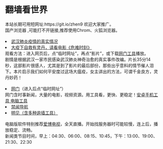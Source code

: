 # 翻墙看世界
<div>本站长期可用短网址:https://git.io/zhen9 欢迎大家推广。</div>
<div>国产浏览器 ,可能打不开链接,推荐使用Chrom、火狐浏览器。</div>
<div><BR></div>

<li><font class="ws11"><a href=https://x.co/pcp title="" target="_blank">武汉肺炎疫情的真实情况</a></font></li>
  <li><font class="ws11"><a href=https://raw.githack.com/otiny/up/master/show002.htm title="" target="_blank">大疫下自救有灵丹，请看电影《危难时刻》</a></font></li>
<div>观看方法：进入网页后，点“临时网址”，再点“影片”，或下载<a href="https://github.com/kcjxub2852/www/blob/master/README.md?d#1" title="" target="_blank">网门工具</a></font></li>播放。</div>
 
  <div>
剧情是根据武汉一家市民感染武汉肺炎神奇治愈的真实事件改编。片长35分14秒，这部影片很感人，尤其是到了影片的最后部份，那些出乎意料的情节催人泪下。本片启示我们如何平安度过这场大瘟疫，女主讲出的方法，可谓千金良方，灵丹妙药！</div> 
  

<div><BR></div>

 

 <li><font class="ws11"><a href="https://raw.githack.com/otiny/up/master/show002.htm" title="" target="_blank">网门</a>（进入后点“临时网址”）</font></li  
<div>网门含时事新闻，大量的电影，视频资源。用工具看，更快、更稳定！<a href="https://cdn.jsdelivr.net/gh/kcjxub2852/www/szzd/oGate.apk" title="" target="_blank">安卓手机工具</a><a href="https://cdn.jsdelivr.net/gh/kcjxub2852/www/szzd/oGate.zip" title="" target="_blank">      电脑工具</font></li></div> 

<li><font class="ws11"><a href="https://github.com/jyg66/4/wiki" title="" target="_blank">禁闻导航</a></font></li   
 <UL> 
 <li><font class="ws11"><a href="https://github.com/wlrgim293/www/blob/master/README.md" title="" target="_blank">明见（含多种逾墙工具）</a></font></li  
>
<div><BR></div>
 <div>电脑版软件特别推荐<a href="https://cdn.jsdelivr.net/gh/dmoadz208/www/szzd/iPPOTV.zip?dfdmoadz208h" title="" target="_blank">爱博电视</a></font></li>，全天直播。开始找服务器时可能较慢，连上后，播放稳定、流畅。</div> 
 <div>新闻类节目时间，早上：04:30、06:00、08:15、10:45，下午：13:00、19:00、21:30、22:30</div> 
 <div></div> 
